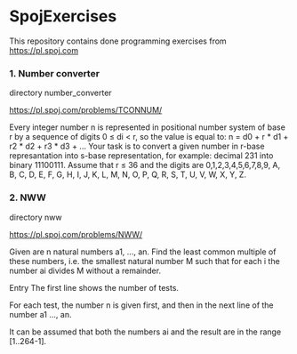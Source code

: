 # SpojExercises

This repository contains done programming exercises from https://pl.spoj.com

### 1. Number converter

 directory number_converter
 
 https://pl.spoj.com/problems/TCONNUM/

 Every integer number n is represented in positional number system of base r by a sequence of digits 0 ≤ di < r, so the value is equal to:
n = d0  + r * d1 + r2 * d2 + r3 * d3 + ...
Your task is to convert a given number in r-base represantation into s-base representation, for example: decimal 231 into binary 11100111. Assume that r ≤ 36 and the digits are 0,1,2,3,4,5,6,7,8,9, A, B, C, D, E, F, G, H, I, J, K, L, M, N, O, P, Q, R, S, T, U, V, W, X, Y, Z.

### 2. NWW

directory nww

https://pl.spoj.com/problems/NWW/

Given are n natural numbers a1, ..., an. Find the least common multiple of these numbers, i.e. the smallest natural number M such that for each i the number ai divides M without a remainder.

Entry
The first line shows the number of tests.

For each test, the number n is given first, and then in the next line of the number a1 ..., an.

It can be assumed that both the numbers ai and the result are in the range [1..264-1].
